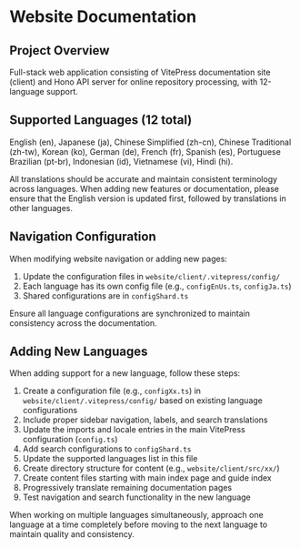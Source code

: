 # Website Documentation

## Project Overview

Full-stack web application consisting of VitePress documentation site (client) and Hono API server for online repository processing, with 12-language support.

## Supported Languages (12 total)
English (en), Japanese (ja), Chinese Simplified (zh-cn), Chinese Traditional (zh-tw), Korean (ko), German (de), French (fr), Spanish (es), Portuguese Brazilian (pt-br), Indonesian (id), Vietnamese (vi), Hindi (hi).

All translations should be accurate and maintain consistent terminology across languages. When adding new features or documentation, please ensure that the English version is updated first, followed by translations in other languages.

## Navigation Configuration
When modifying website navigation or adding new pages:
1. Update the configuration files in `website/client/.vitepress/config/`
2. Each language has its own config file (e.g., `configEnUs.ts`, `configJa.ts`)
3. Shared configurations are in `configShard.ts`

Ensure all language configurations are synchronized to maintain consistency across the documentation.

## Adding New Languages
When adding support for a new language, follow these steps:

1. Create a configuration file (e.g., `configXx.ts`) in `website/client/.vitepress/config/` based on existing language configurations
2. Include proper sidebar navigation, labels, and search translations
3. Update the imports and locale entries in the main VitePress configuration (`config.ts`)
4. Add search configurations to `configShard.ts`
5. Update the supported languages list in this file
6. Create directory structure for content (e.g., `website/client/src/xx/`)
7. Create content files starting with main index page and guide index
8. Progressively translate remaining documentation pages
9. Test navigation and search functionality in the new language

When working on multiple languages simultaneously, approach one language at a time completely before moving to the next language to maintain quality and consistency.

